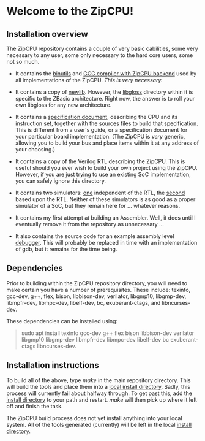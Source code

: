 # Welcome to the ZipCPU!
## Installation overview

The ZipCPU repository contains a couple of very basic cabilities, some very necessary to any user, some only necessary to the hard core users, some not so much.

- It contains the [binutils](sw/binutils-2.27-zip) and [GCC compiler with ZipCPU backend](sw/gcc-6.2.0-zip) used by all implementations of the ZipCPU.  *This is very necessary.*

- It contains a copy of [newlib](sw/newlib-2.5.0-zip).  However, the [libgloss](sw/newlib-2.5.0-zip/libgloss/zip) directory within it is specific to the ZBasic architecture.  Right now, the answer is to roll your own libgloss for any new architecture.

- It contains a [specification document](doc/spec.pdf), describing the CPU and its instruction set, together with the sources files to build that specification.  This is different from a user's guide, or a specification document for your particular board implementation.  (The ZipCPU is *very* generic, allowing you to build your bus and place items within it at any address of your choosing.)

- It contains a copy of the Verilog RTL describing the ZipCPU.  This is useful should you ever wish to build your own project using the ZipCPU.  However, if you are just trying to use an existing SoC implementation, you can safely ignore this directory.

- It contains two simulators: [one](sim/cpp) independent of the RTL, the [second](sim/verilator) based upon the RTL.  Neither of these simulators is as good as a proper simulator of a SoC, but they remain here for ... whatever reasons.

- It contains my first attempt at building an Assembler.  Well, it does until I eventually remove it from the repository as unnecessary ...

- It also contains the source code for an example assembly level [debugger](sw/zipdbg).  This will probably be replaced in time with an implementation of gdb, but it remains for the time being.

## Dependencies

Prior to building within the ZipCPU repository directory, you will need to make certain you have a number of prerequisites.  These include: texinfo, gcc-dev, g++, flex, bison, libbison-dev, verilator, libgmp10, libgmp-dev, libmpfr-dev, libmpc-dev, libelf-dev, bc, exuberant-ctags, and libncurses-dev.

These dependencies can be installed using:

> sudo apt install texinfo gcc-dev g++ flex bison libbison-dev verilator libgmp10 libgmp-dev libmpfr-dev libmpc-dev libelf-dev bc exuberant-ctags libncurses-dev.

## Installation instructions
To build all of the above, type _make_ in the main repository directory.  This will build the tools and place them into a [local install directory](sw/install/cross-tools/bin).  Sadly, this process will currently fail about halfway through.  To get past this, add the [install directory](sw/install/cross-tools/bin) to your path and restart.  _make_ will then pick up where it left off and finish the task.

The ZipCPU build process does not yet install anything into your local system.  All of the tools generated (currently) will be left in the local [install directory](sw/install).
